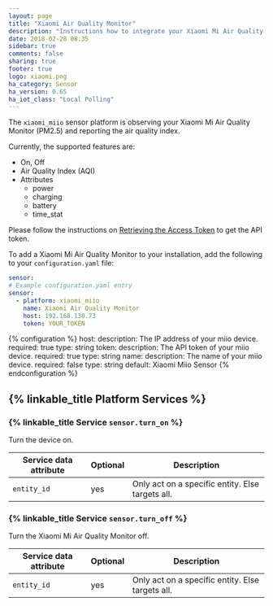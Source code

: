 ```yaml
---
layout: page
title: "Xiaomi Air Quality Monitor"
description: "Instructions how to integrate your Xiaomi Mi Air Quality Monitor within Home Assistant."
date: 2018-02-28 08:35
sidebar: true
comments: false
sharing: true
footer: true
logo: xiaomi.png
ha_category: Sensor
ha_version: 0.65
ha_iot_class: "Local Polling"
---
```


The `xiaomi_miio` sensor platform is observing your Xiaomi Mi Air Quality Monitor (PM2.5) and reporting the air quality index.

Currently, the supported features are:

* On, Off
* Air Quality Index (AQI)
* Attributes
  - power
  - charging
  - battery
  - time_stat

Please follow the instructions on [Retrieving the Access Token](/components/vacuum.xiaomi_miio/#retrieving-the-access-token) to get the API token.

To add a Xiaomi Mi Air Quality Monitor to your installation, add the following to your `configuration.yaml` file:

```yaml
sensor:
# Example configuration.yaml entry
sensor:
  - platform: xiaomi_miio
    name: Xiaomi Air Quality Monitor
    host: 192.168.130.73
    token: YOUR_TOKEN
```

{% configuration %}
host:
  description: The IP address of your miio device.
  required: true
  type: string
token:
  description: The API token of your miio device.
  required: true
  type: string
name:
  description: The name of your miio device.
  required: false
  type: string
  default: Xiaomi Miio Sensor
{% endconfiguration %}

## {% linkable_title Platform Services %}

### {% linkable_title Service `sensor.turn_on` %}

Turn the device on.

| Service data attribute    | Optional | Description                                             |
|---------------------------|----------|---------------------------------------------------------|
| `entity_id`               |      yes | Only act on a specific entity. Else targets all.        |

### {% linkable_title Service `sensor.turn_off` %}

Turn the Xiaomi Mi Air Quality Monitor off.

| Service data attribute    | Optional | Description                                             |
|---------------------------|----------|---------------------------------------------------------|
| `entity_id`               |      yes | Only act on a specific entity. Else targets all.        |

